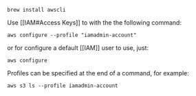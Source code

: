 ```
brew install awscli
```

Use [[IAM#Access Keys]] to with the the following command:
```
aws configure --profile "iamadmin-account"
```

or for configure a default [[IAM]] user to use, just:
```
aws configure
```

Profiles can be specified at the end of a command, for example:
```
aws s3 ls --profile iamadmin-account
```